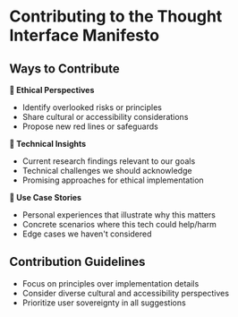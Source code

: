# Contributing to the Thought Interface Manifesto

## Ways to Contribute

**🧠 Ethical Perspectives**
- Identify overlooked risks or principles
- Share cultural or accessibility considerations
- Propose new red lines or safeguards

**🔬 Technical Insights**
- Current research findings relevant to our goals
- Technical challenges we should acknowledge
- Promising approaches for ethical implementation

**📖 Use Case Stories**
- Personal experiences that illustrate why this matters
- Concrete scenarios where this tech could help/harm
- Edge cases we haven't considered

## Contribution Guidelines
- Focus on principles over implementation details
- Consider diverse cultural and accessibility perspectives
- Prioritize user sovereignty in all suggestions
